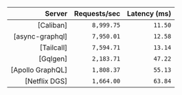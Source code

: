 <!-- PERFORMANCE_RESULTS_START -->

| Server | Requests/sec | Latency (ms) |
|--------:|--------------:|--------------:|
| [Caliban] | `8,999.75` | `11.50` |
| [async-graphql] | `7,950.01` | `12.58` |
| [Tailcall] | `7,594.71` | `13.14` |
| [Gqlgen] | `2,183.71` | `47.22` |
| [Apollo GraphQL] | `1,808.37` | `55.13` |
| [Netflix DGS] | `1,664.00` | `63.84` |

<!-- PERFORMANCE_RESULTS_END -->
